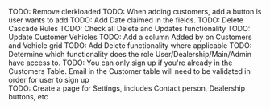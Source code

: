 TODO: Remove clerkloaded
TODO: When adding customers, add a button is user wants to add
TODO: Add Date claimed in the fields.
TODO: Delete Cascade Rules
TODO: Check all Delete and Updates functionality
TODO: Update Customer Vehicles
TODO: Add a column Added by on Customers and Vehicle grid
TODO: Add Delete functionality where applicable
TODO: Determine which functionality does the role User/Dealership/Main/Admin have access to.
TODO: You can only sign up if you're already in the Customers Table. Email in the Customer table will need to be validated in order for user to sign up  
TODO: Create a page for Settings, includes Contact person, Dealership buttons, etc